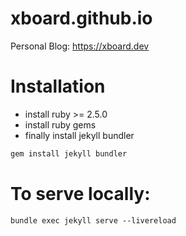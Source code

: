 # xboard.github.io

Personal Blog: https://xboard.dev

# Installation

- install ruby >= 2.5.0
- install ruby gems
- finally install jekyll bundler

```bash
gem install jekyll bundler
```

# To serve locally:

```
bundle exec jekyll serve --livereload
```
